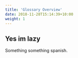 ```yaml
---
title: 'Glossary Overview'
date: 2018-11-28T15:14:39+10:00
weight: 1
---
```


## Yes im lazy

Something something spanish.
